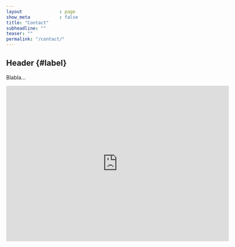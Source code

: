 ```yaml
---
layout              : page
show_meta           : false
title: "Contact"
subheadline: ""
teaser: ""
permalink: "/contact/"
---
```


## Header   {#label}

Blabla...

<div class="embed-container">
<iframe width="600" height="420" frameBorder="0" scrolling="no" marginHeight="0" marginWidth="0" src="https://use.mazemap.com/embed.html#v=1&config=liu&zlevel=2&center=15.576719,58.401748&zoom=16.8&campusid=742&sharepoitype=poi&sharepoi=1000923888&utm_medium=iframe" style={{ border: '1px solid grey' }} allow="geolocation"></iframe>
</div>
